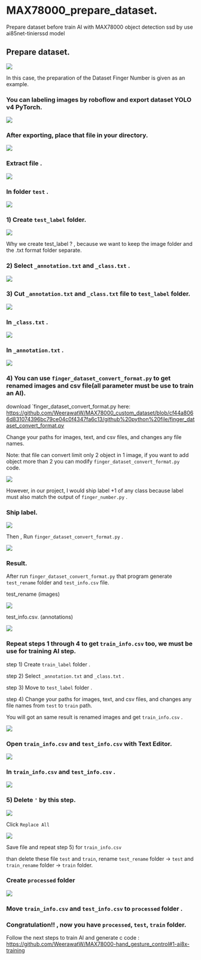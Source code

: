 # MAX78000_prepare_dataset.
Prepare dataset before train AI with MAX78000 object detection ssd by use ai85net-tinierssd model
## Prepare dataset.
![](custom_data.png)

In this case, the preparation of the Dataset Finger Number is given as an example.
### You can labeling images by roboflow and export dataset YOLO v4 PyTorch.
![](roboflow.png)

### After exporting, place that file in your directory.

![](images/export_file.png)

### Extract file .

![](images/extrct_file.png)

### In folder `test` .

![](images/check_in_zip.png)

### 1) Create `test_label` folder.

![](images/create_label_folder.png)

Why we create test_label ? , because we want to keep the image folder and the .txt format folder separate.

### 2) Select `_annotation.txt` and `_class.txt` .

![](images/move_anno.png)

### 3) Cut `_annotation.txt` and `_class.txt` file to `test_label` folder.

![](images/moved_anno.png)

### In `_class.txt` .

![](images/in_class.png)

### In `_annotation.txt` .
![](images/in_anno.png)

### 4) You can use `finger_dataset_convert_format.py` to get renamed images and csv file(all parameter must be use to train an AI).
download `finger_dataset_convert_format.py here: https://github.com/WeerawatW/MAX78000_custom_dataset/blob/cf44a8066d831074396bc79ce04c0f4347fa6c13/github%20python%20file/finger_dataset_convert_format.py

Change your paths for images, text, and csv files, and changes any file names.

Note: that file can convert limit only 2 object in 1 image, if you want to add object more than 2 you can modify `finger_dataset_convert_format.py` code.

![](images/finger_convert.png)

However, in our project, I would ship label +1 of any class because label must also match the output of `finger_number.py` .
### Ship label.

![](images/finger_convert_ship_label.png)


Then , Run `finger_dataset_convert_format.py` .

![](images/finger_convert_shiped_label.png)

### Result.
After run `finger_dataset_convert_format.py` that program generate `test_rename` folder and `test_info.csv` file.

test_rename (images)

![](images/rename_images.png)

test_info.csv. (annotations)

![](images/converted.png)

### Repeat steps 1 through 4 to get `train_info.csv` too, we must be use for training AI step.
step 1) Create `train_label` folder .

step 2) Select `_annotation.txt` and `_class.txt` .

step 3) Move to `test_label` folder .

step 4) Change your paths for images, text, and csv files, and changes any file names from `test` to `train` path.

You will got an same result is renamed images and get `train_info.csv` .

![](images/train_info.png)

### Open `train_info.csv` and `test_info.csv` with Text Editor.

![](images/open_with_text_editor.png)

### In `train_info.csv` and `test_info.csv` .

![](images/in_test_info.png)

### 5) Delete `'` by this step.

![](images/find_and_replace.png)

Click `Replace All`

![](images/replaced.png)

Save file and repeat step 5) for `train_info.csv`

than delete these file `test` and `train`, rename `test_rename` folder -> `test` and `train_rename` folder -> `train` folder.

### Create `processed` folder

![](images/create_processed_folder.png)

### Move `train_info.csv` and `test_info.csv` to `processed` folder .


### Congratulation!! , now you have  `processed`, `test`, `train` folder.
Follow the next steps to train AI and generate c code : https://github.com/WeerawatW/MAX78000-hand_gesture_control#1-ai8x-training
